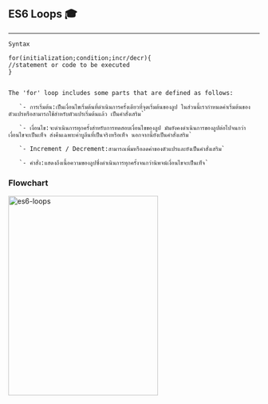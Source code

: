 ## ES6 Loops 🎓
---
  `Syntax`
    
    for(initialization;condition;incr/decr){    
    //statement or code to be executed    
    } 
    
    
    The 'for' loop includes some parts that are defined as follows:
    
       `- การเริ่มต้น:เป็นเงื่อนไขเริ่มต้นที่ดำเนินการครั้งเดียวที่จุดเริ่มต้นของลูป ในส่วนนี้เรากำหนดค่าเริ่มต้นของตัวแปรหรือสามารถใช้สำหรับตัวแปรเริ่มต้นแล้ว เป็นคำสั่งเสริม`
         
       `- เงื่อนไข:จะดำเนินการทุกครั้งสำหรับการทดสอบเงื่อนไขของลูป มันยังคงดำเนินการของลูปต่อไปจนกว่าเงื่อนไขจะเป็นเท็จ ส่งคืนเฉพาะค่าบูลีนที่เป็นจริงหรือเท็จ นอกจากนี้ยังเป็นคำสั่งเสริม`
         
       `- Increment / Decrement:สามารถเพิ่มหรือลดค่าของตัวแปรและยังเป็นคำสั่งเสริม`
         
       `- คำสั่ง:แสดงถึงเนื้อความของลูปซึ่งดำเนินการทุกครั้งจนกว่านิพจน์เงื่อนไขจะเป็นเท็จ`
  ### Flowchart
  
  <img align="left" alt="es6-loops" width="300px" height="400px" src="https://static.javatpoint.com/tutorial/es6/images/es6-loops2.jpg" />
